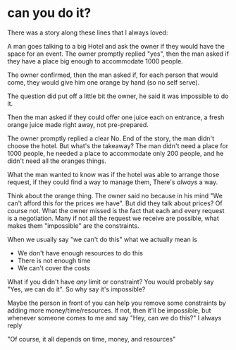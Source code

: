 
# can you do it?

There was a story along these lines that I always loved:

A man goes talking to a big Hotel and ask the owner if they would have the space for an event.
The owner promptly replied "yes", then the man asked if they have a place big enough to accommodate 1000 people. 

The owner confirmed, then the man asked if, for each person that would come, they would give him one orange by hand (so no self serve).

The question did put off a little bit the owner, he said it was impossible to do it.

Then the man asked if they could offer one juice each on entrance, a fresh orange juice made right away, not pre-prepared.

The owner promptly replied a clear No.
End of the story, the man didn't choose the hotel. But what's the takeaway? 
The man didn't need a place for 1000 people, he needed a place to accommodate only 200 people, and he didn't need all the oranges things.

What the man wanted to know was if the hotel was able to arrange those request, if they could find a way to manage them, 
There's _always_ a way. 

Think about the orange thing.
The owner said no because in his mind "We can't afford this for the prices we have".
But did they talk about prices? Of course not.
What the owner missed is the fact that each and every request is a negotiation. Many if not all the request we receive are possible, what makes them "impossible" are the constraints.

When we usually say "we can't do this" what we actually mean is

* We don't have enough resources to do this
* There is not enough time
* We can't cover the costs 

What if you didn't have _any_ limit or constraint? You would probably say "Yes, we can do it".
So why say it's impossible? 

Maybe the person in front of you can help you remove some constraints by adding more money/time/resources. If not, then it'll be impossible, but whenever someone comes to me and say "Hey, can we do this?" I always reply

"Of course, it all depends on time, money, and resources"
